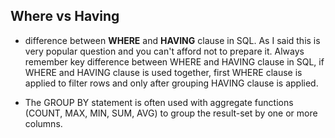 ## Where vs Having

- difference between **WHERE** and **HAVING** clause in SQL. As I said this is very popular question and you can't afford not to prepare it. Always remember key difference between WHERE and HAVING clause in SQL, if WHERE and HAVING clause is used together, first WHERE clause is applied to filter rows and only after grouping HAVING clause is applied.

- The GROUP BY statement is often used with aggregate functions (COUNT, MAX, MIN, SUM, AVG) to group the result-set by one or more columns.
